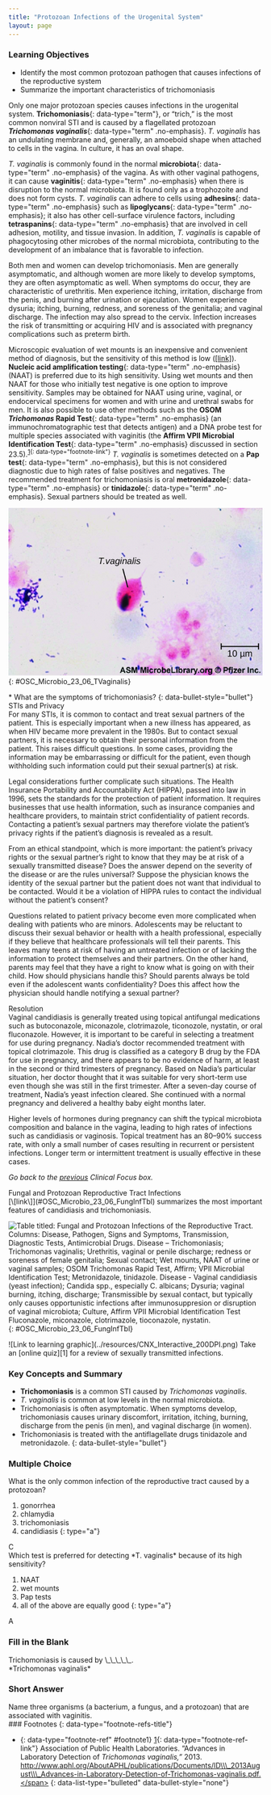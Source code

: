 ```yaml
---
title: "Protozoan Infections of the Urogenital System"
layout: page
---
```



### Learning Objectives

* Identify the most common protozoan pathogen that causes infections of the reproductive system
* Summarize the important characteristics of trichomoniasis

Only one major protozoan species causes infections in the urogenital system. **Trichomoniasis**{: data-type="term"}, or “trich,” is the most common nonviral STI and is caused by a flagellated protozoan ***Trichomonas vaginalis***{: data-type="term" .no-emphasis}. *T. vaginalis* has an undulating membrane and, generally, an amoeboid shape when attached to cells in the vagina. In culture, it has an oval shape.

*T. vaginalis* is commonly found in the normal **microbiota**{: data-type="term" .no-emphasis} of the vagina. As with other vaginal pathogens, it can cause **vaginitis**{: data-type="term" .no-emphasis} when there is disruption to the normal microbiota. It is found only as a trophozoite and does not form cysts. *T. vaginalis* can adhere to cells using **adhesins**{: data-type="term" .no-emphasis} such as **lipoglycans**{: data-type="term" .no-emphasis}; it also has other cell-surface virulence factors, including **tetraspanins**{: data-type="term" .no-emphasis} that are involved in cell adhesion, motility, and tissue invasion. In addition, *T. vaginalis* is capable of phagocytosing other microbes of the normal microbiota, contributing to the development of an imbalance that is favorable to infection.

Both men and women can develop trichomoniasis. Men are generally asymptomatic, and although women are more likely to develop symptoms, they are often asymptomatic as well. When symptoms do occur, they are characteristic of urethritis. Men experience itching, irritation, discharge from the penis, and burning after urination or ejaculation. Women experience dysuria; itching, burning, redness, and soreness of the genitalia; and vaginal discharge. The infection may also spread to the cervix. Infection increases the risk of transmitting or acquiring HIV and is associated with pregnancy complications such as preterm birth.

Microscopic evaluation of wet mounts is an inexpensive and convenient method of diagnosis, but the sensitivity of this method is low ([\[link\]](#OSC_Microbio_23_06_TVaginalis)). **Nucleic acid amplification testing**{: data-type="term" .no-emphasis} (NAAT) is preferred due to its high sensitivity. Using wet mounts and then NAAT for those who initially test negative is one option to improve sensitivity. Samples may be obtained for NAAT using urine, vaginal, or endocervical specimens for women and with urine and urethral swabs for men. It is also possible to use other methods such as the **OSOM *Trichomonas* Rapid Test**{: data-type="term" .no-emphasis} (an immunochromatographic test that detects antigen) and a DNA probe test for multiple species associated with vaginitis (the **Affirm VPII Microbial Identification Test**{: data-type="term" .no-emphasis} discussed in section 23.5).<sup data-type="footnote-number" id="footnote-ref1">[1](#footnote1){: data-type="footnote-link"}</sup> *T. vaginalis* is sometimes detected on a **Pap test**{: data-type="term" .no-emphasis}, but this is not considered diagnostic due to high rates of false positives and negatives. The recommended treatment for trichomoniasis is oral **metronidazole**{: data-type="term" .no-emphasis} or **tinidazole**{: data-type="term" .no-emphasis}. Sexual partners should be treated as well.

 ![Micrograph of small purple cells and larger oval cells.](../resources/OSC_Microbio_23_06_Tvaginalis.jpg "Trichomonas vaginalis is visible in this Gram stained specimen. (credit: modification of work by American Society for Microbiology)"){: #OSC_Microbio_23_06_TVaginalis}

<div data-type="note" class="microbiology check-your-understanding" markdown="1">
* What are the symptoms of trichomoniasis?
{: data-bullet-style="bullet"}

</div>

<div data-type="note" class="microbiology eye-on-ethics" markdown="1">
<div data-type="title">
STIs and Privacy
</div>
For many STIs, it is common to contact and treat sexual partners of the patient. This is especially important when a new illness has appeared, as when HIV became more prevalent in the 1980s. But to contact sexual partners, it is necessary to obtain their personal information from the patient. This raises difficult questions. In some cases, providing the information may be embarrassing or difficult for the patient, even though withholding such information could put their sexual partner(s) at risk.

Legal considerations further complicate such situations. The Health Insurance Portability and Accountability Act (HIPPA), passed into law in 1996, sets the standards for the protection of patient information. It requires businesses that use health information, such as insurance companies and healthcare providers, to maintain strict confidentiality of patient records. Contacting a patient’s sexual partners may therefore violate the patient’s privacy rights if the patient’s diagnosis is revealed as a result.

From an ethical standpoint, which is more important: the patient’s privacy rights or the sexual partner’s right to know that they may be at risk of a sexually transmitted disease? Does the answer depend on the severity of the disease or are the rules universal? Suppose the physician knows the identity of the sexual partner but the patient does not want that individual to be contacted. Would it be a violation of HIPPA rules to contact the individual without the patient’s consent?

Questions related to patient privacy become even more complicated when dealing with patients who are minors. Adolescents may be reluctant to discuss their sexual behavior or health with a health professional, especially if they believe that healthcare professionals will tell their parents. This leaves many teens at risk of having an untreated infection or of lacking the information to protect themselves and their partners. On the other hand, parents may feel that they have a right to know what is going on with their child. How should physicians handle this? Should parents always be told even if the adolescent wants confidentiality? Does this affect how the physician should handle notifying a sexual partner?

</div>

<div data-type="note" class="microbiology clinical-focus" markdown="1">
<div data-type="title">
Resolution
</div>
Vaginal candidiasis is generally treated using topical antifungal medications such as butoconazole, miconazole, clotrimazole, ticonozole, nystatin, or oral fluconazole. However, it is important to be careful in selecting a treatment for use during pregnancy. Nadia’s doctor recommended treatment with topical clotrimazole. This drug is classified as a category B drug by the FDA for use in pregnancy, and there appears to be no evidence of harm, at least in the second or third trimesters of pregnancy. Based on Nadia’s particular situation, her doctor thought that it was suitable for very short-term use even though she was still in the first trimester. After a seven-day course of treatment, Nadia’s yeast infection cleared. She continued with a normal pregnancy and delivered a healthy baby eight months later.

Higher levels of hormones during pregnancy can shift the typical microbiota composition and balance in the vagina, leading to high rates of infections such as candidiasis or vaginosis. Topical treatment has an 80–90% success rate, with only a small number of cases resulting in recurrent or persistent infections. Longer term or intermittent treatment is usually effective in these cases.

*Go back to the [previous](/m58921#fs-id1167662424154) Clinical Focus box.*

</div>

<div data-type="note" class="microbiology disease-profile" markdown="1">
<div data-type="title">
Fungal and Protozoan Reproductive Tract Infections
</div>
[\[link\]](#OSC_Microbio_23_06_FungInfTbl) summarizes the most important features of candidiasis and trichomoniasis.

![Table titled: Fungal and Protozoan Infections of the Reproductive Tract. Columns: Disease, Pathogen, Signs and Symptoms, Transmission, Diagnostic Tests, Antimicrobial Drugs. Disease &#x2013; Trichomoniasis; Trichomonas vaginalis; Urethritis, vaginal or penile discharge; redness or soreness of female genitalia; Sexual contact; Wet mounts, NAAT of urine or vaginal samples; OSOM Trichomonas Rapid Test, Affirm; VPII Microbial Identification Test; Metronidazole, tinidazole. Disease - Vaginal candidiasis (yeast infection); Candida spp., especially C. albicans; Dysuria; vaginal burning, itching, discharge; Transmissible by sexual contact, but typically only causes opportunistic infections after immunosuppresion or disruption of vaginal microbiota; Culture, Affirm VPII Microbial Identification Test Fluconazole, miconazole, clotrimazole, tioconazole, nystatin.](../resources/OSC_Microbio_23_06_FungInfTbl.jpg){: #OSC_Microbio_23_06_FungInfTbl}


</div>

<div data-type="note" class="microbiology link-to-learning" markdown="1">
<span data-type="media" data-alt="Link to learning graphic"> ![Link to learning graphic](../resources/CNX_Interactive_200DPI.png) </span>
Take an [online quiz][1] for a review of sexually transmitted infections.

</div>

### Key Concepts and Summary

* **Trichomoniasis** is a common STI caused by *Trichomonas vaginalis*.
* *T. vaginalis* is common at low levels in the normal microbiota.
* Trichomoniasis is often asymptomatic. When symptoms develop, trichomoniasis causes urinary discomfort, irritation, itching, burning, discharge from the penis (in men), and vaginal discharge (in women).
* Trichomoniasis is treated with the antiflagellate drugs tinidazole and metronidazole.
{: data-bullet-style="bullet"}

### Multiple Choice

<div data-type="exercise">
<div data-type="problem" markdown="1">
What is the only common infection of the reproductive tract caused by a protozoan?

1.  gonorrhea
2.  chlamydia
3.  trichomoniasis
4.  candidiasis
{: type="a"}

</div>
<div data-type="solution" markdown="1">
C

</div>
</div>

<div data-type="exercise">
<div data-type="problem" markdown="1">
Which test is preferred for detecting *T. vaginalis* because of its high sensitivity?

1.  NAAT
2.  wet mounts
3.  Pap tests
4.  all of the above are equally good
{: type="a"}

</div>
<div data-type="solution" markdown="1">
A

</div>
</div>

### Fill in the Blank

<div data-type="exercise">
<div data-type="problem" markdown="1">
Trichomoniasis is caused by \_\_\_\_\_.

</div>
<div data-type="solution" markdown="1">
*Trichomonas vaginalis*

</div>
</div>

### Short Answer

<div data-type="exercise">
<div data-type="problem" markdown="1">
Name three organisms (a bacterium, a fungus, and a protozoan) that are associated with vaginitis.

</div>
</div>

<div data-type="footnote-refs" markdown="1">
### Footnotes
{: data-type="footnote-refs-title"}

* {: data-type="footnote-ref" #footnote1} [1](#footnote-ref1){: data-type="footnote-ref-link"} <span data-type="footnote-ref-content">Association of Public Health Laboratories. “Advances in Laboratory Detection of *Trichomonas vaginalis,”* 2013. http://www.aphl.org/AboutAPHL/publications/Documents/ID\\\_2013August\\\_Advances-in-Laboratory-Detection-of-Trichomonas-vaginalis.pdf.</span>
{: data-list-type="bulleted" data-bullet-style="none"}

</div>



[1]: https://openstax.org/l/22quizstireview
